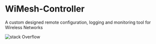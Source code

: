 # WiMesh-Controller
A custom designed remote configuration, logging and monitoring tool for Wireless Networks

![stack Overflow](http://lmsotfy.com/so.png)
